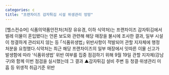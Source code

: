 ```yaml
---
categories: c
title: "프랜차이즈 감자튀김 시설 위생관리 엉망"
---
```

[헬스컨슈머] 식품의약품안전처(처장 유유경, 이하 식약처)는 프랜차이즈 감자튀김에서 벌레 이물이 혼입됐다는 언론 보도와 관련해 해당 매장을 불시에 조사한 결과, 일부 시설이 청결하게 관리되지 않는 등 ｢식품위생법｣ 위반사항이 적발되어 관할 지자체에 행정처분을 요청했다.식약처는 최근 해당 프랜차이즈의 일부 매장에서 잇따른 이물 신고가 발생함에 따라 ‘식품위생법’ 위반 여부를 집중 점검하기 위해 9월 19일 관할 지자체(강남구)와 함께 이번 점검을 실시했는데 그 결과 ▲감자튀김 설비 주변 등 청결‧위생관리 미흡 등 위생적 취급기준 위반